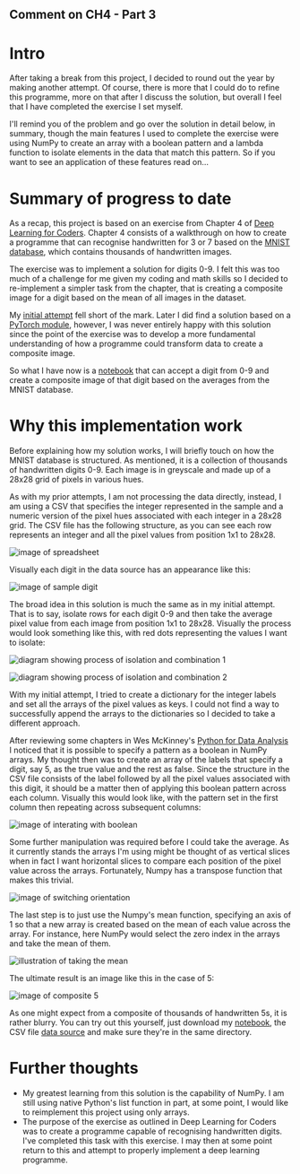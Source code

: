 Comment on CH4 - Part 3
---
Intro
===

After taking a break from this project, I decided to round out the year by making another attempt. Of course, there is more that I could do to refine this programme, more on that after I discuss the solution, but overall I feel that I have completed the exercise I set myself. 

I'll remind you of the problem and go over the solution in detail below, in summary, though the main features I used to complete the exercise were using NumPy to create an array with a boolean pattern and a lambda function to isolate elements in the data that match this pattern. So if you want to see an application of these features read on... 

Summary of progress to date
===

As a recap, this project is based on an exercise from Chapter 4 of [Deep Learning for Coders](https://course.fast.ai/). Chapter 4 consists of a walkthrough on how to create a programme that can recognise handwritten for 3 or 7 based on the [MNIST database](https://en.wikipedia.org/wiki/MNIST_database), which contains thousands of handwritten images. 

The exercise was to implement a solution for digits 0-9. I felt this was too much of a challenge for me given my coding and math skills so I decided to re-implement a simpler task from the chapter, that is creating a composite image for a digit based on the mean of all images in the dataset.

My [initial attempt](https://sortsammcdonald.github.io/2021/04/06/Comment_CH4.1.html) fell short of the mark. Later I did find a solution based on a [PyTorch module](https://sortsammcdonald.github.io/2021/08/11/Comment_CH4.2.html), however, I was never entirely happy with this solution since the point of the exercise was to develop a more fundamental understanding of how a programme could transform data to create a composite image.

So what I have now is a [notebook](https://github.com/sortsammcdonald/mnist_writeup-12-2021/blob/main/2021.12.29-MNIST_Writeup.ipynb) that can accept a digit from 0-9 and create a composite image of that digit based on the averages from the MNIST database.

Why this implementation work
===

Before explaining how my solution works, I will briefly touch on how the MNIST database is structured. As mentioned, it is a collection of thousands of handwritten digits 0-9. Each image is in greyscale and made up of a 28x28 grid of pixels in various hues.

As with my prior attempts, I am not processing the data directly, instead, I am using a CSV that specifies the integer represented in the sample and a numeric version of the pixel hues associated with each integer in a 28x28 grid. The CSV file has the following structure, as you can see each row represents an integer and all the pixel values from position 1x1 to 28x28.

![image of spreadsheet](https://i.imgur.com/7JpMT6I.png)

Visually each digit in the data source has an appearance like this:

![image of sample digit](https://i.imgur.com/kxpCVqw.png)

The broad idea in this solution is much the same as in my initial attempt. That is to say, isolate rows for each digit 0-9 and then take the average pixel value from each image from position 1x1 to 28x28. Visually the process would look something like this, with red dots representing the values I want to isolate:

![diagram showing process of isolation and combination 1](https://i.imgur.com/nzCd5XA.png)

![diagram showing process of isolation and combination 2](https://i.imgur.com/aN20pZ3.png)

With my initial attempt, I tried to create a dictionary for the integer labels and set all the arrays of the pixel values as keys. I could not find a way to successfully append the arrays to the dictionaries so I decided to take a different approach.

After reviewing some chapters in Wes McKinney's [Python for Data Analysis](https://wesmckinney.com/pages/book.html) I noticed that it is possible to specify a pattern as a boolean in NumPy arrays. My thought then was to create an array of the labels that specify a digit, say 5, as the true value and the rest as false. Since the structure in the CSV file consists of the label followed by all the pixel values associated with this digit, it should be a matter then of applying this boolean pattern across each column. Visually this would look like, with the pattern set in the first column then repeating across subsequent columns:

![image of interating with boolean](https://i.imgur.com/W6sCxtO.png)

Some further manipulation was required before I could take the average. As it currently stands the arrays I'm using might be thought of as vertical slices when in fact I want horizontal slices to compare each position of the pixel value across the arrays. Fortunately, Numpy has a transpose function that makes this trivial.

![image of switching orientation](https://i.imgur.com/J2NM17w.png)

The last step is to just use the Numpy's mean function, specifying an axis of 1 so that a new array is created based on the mean of each value across the array. For instance, here NumPy would select the zero index in the arrays and take the mean of them.

![illustration of taking the mean](https://i.imgur.com/wJ5lzU4.png)

The ultimate result is an image like this in the case of 5:

![image of composite 5](https://i.imgur.com/LX77eCy.png)

As one might expect from a composite of thousands of handwritten 5s, it is rather blurry. You can try out this yourself, just download my [notebook](https://github.com/sortsammcdonald/mnist_writeup-12-2021/blob/main/2021.12.29-MNIST_Writeup.ipynb), the CSV file [data source](https://www.kaggle.com/oddrationale/mnist-in-csv) and make sure they're in the same directory.

Further thoughts
===

- My greatest learning from this solution is the capability of NumPy. I am still using native Python's list function in part, at some point, I would like to reimplement this project using only arrays.
- The purpose of the exercise as outlined in Deep Learning for Coders was to create a programme capable of recognising handwritten digits. I've completed this task with this exercise. I may then at some point return to this and attempt to properly implement a deep learning programme.
